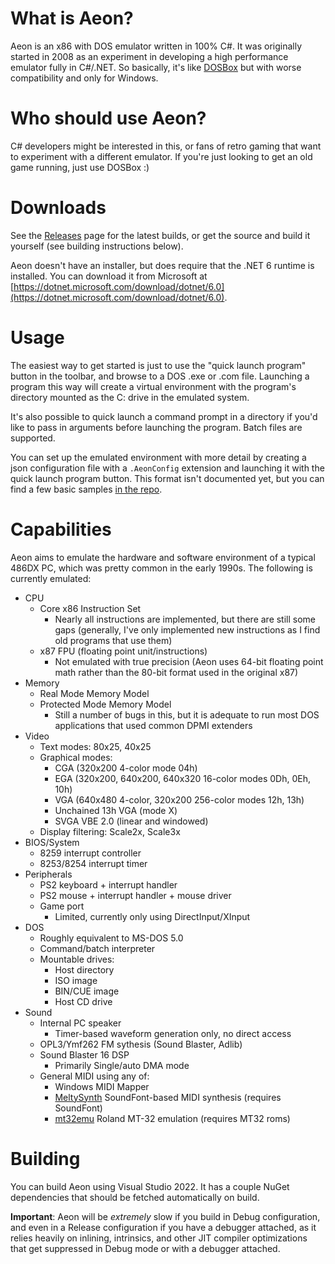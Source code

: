 # What is Aeon?
Aeon is an x86 with DOS emulator written in 100% C#. It was originally started in 2008 as an experiment
in developing a high performance emulator fully in C#/.NET. So basically, it's like [DOSBox](https://www.dosbox.com/)
but with worse compatibility and only for Windows.

# Who should use Aeon?
C# developers might be interested in this, or fans of retro gaming that want to experiment with a different
emulator. If you're just looking to get an old game running, just use DOSBox :)

# Downloads
See the [Releases](https://github.com/gregdivis/Aeon/releases) page for the latest builds, or
get the source and build it yourself (see building instructions below).

Aeon doesn't have an installer, but does require that the .NET 6 runtime is installed.
You can download it from Microsoft at [https://dotnet.microsoft.com/download/dotnet/6.0](https://dotnet.microsoft.com/download/dotnet/6.0).

# Usage
The easiest way to get started is just to use the "quick launch program" button in the toolbar, and
browse to a DOS .exe or .com file. Launching a program this way will create a virtual environment with
the program's directory mounted as the C: drive in the emulated system.

It's also possible to quick launch a command prompt in a directory if you'd like to pass in arguments
before launching the program. Batch files are supported.

You can set up the emulated environment with more detail by creating a json configuration file with
a `.AeonConfig` extension and launching it with the quick launch program button. This format isn't
documented yet, but you can find a few basic samples [in the repo](https://github.com/gregdivis/Aeon/tree/master/examples).

# Capabilities
Aeon aims to emulate the hardware and software environment of a typical 486DX PC, which was pretty common in the early 1990s.
The following is currently emulated:

 - CPU
   - Core x86 Instruction Set
     - Nearly all instructions are implemented, but there are still some gaps (generally, I've only implemented new instructions as I find old programs that use them)
   - x87 FPU (floating point unit/instructions)
     - Not emulated with true precision (Aeon uses 64-bit floating point math rather than the 80-bit format used in the original x87)
 - Memory
   - Real Mode Memory Model
   - Protected Mode Memory Model
     - Still a number of bugs in this, but it is adequate to run most DOS applications that used common DPMI extenders
 - Video
   - Text modes: 80x25, 40x25
   - Graphical modes:
     - CGA (320x200 4-color mode 04h)
     - EGA (320x200, 640x200, 640x320 16-color modes 0Dh, 0Eh, 10h)
     - VGA (640x480 4-color, 320x200 256-color modes 12h, 13h)
     - Unchained 13h VGA (mode X)
     - SVGA VBE 2.0 (linear and windowed)
   - Display filtering: Scale2x, Scale3x
 - BIOS/System
   - 8259 interrupt controller
   - 8253/8254 interrupt timer
 - Peripherals
   - PS2 keyboard + interrupt handler
   - PS2 mouse + interrupt handler + mouse driver
   - Game port
     - Limited, currently only using DirectInput/XInput
 - DOS
   - Roughly equivalent to MS-DOS 5.0
   - Command/batch interpreter
   - Mountable drives:
     - Host directory
     - ISO image
     - BIN/CUE image
     - Host CD drive
 - Sound
   - Internal PC speaker
     - Timer-based waveform generation only, no direct access
   - OPL3/Ymf262 FM sythesis (Sound Blaster, Adlib)
   - Sound Blaster 16 DSP
     - Primarily Single/auto DMA mode
   - General MIDI using any of:
     - Windows MIDI Mapper
     - [MeltySynth](https://github.com/sinshu/meltysynth) SoundFont-based MIDI synthesis (requires SoundFont)
     - [mt32emu](https://github.com/munt/munt) Roland MT-32 emulation (requires MT32 roms)


# Building
You can build Aeon using Visual Studio 2022. It has a couple NuGet dependencies that should be fetched
automatically on build.

**Important**: Aeon will be *extremely* slow if you build in Debug configuration, and even in a Release
configuration if you have a debugger attached, as it relies heavily on inlining, intrinsics, and other
JIT compiler optimizations that get suppressed in Debug mode or with a debugger attached.
